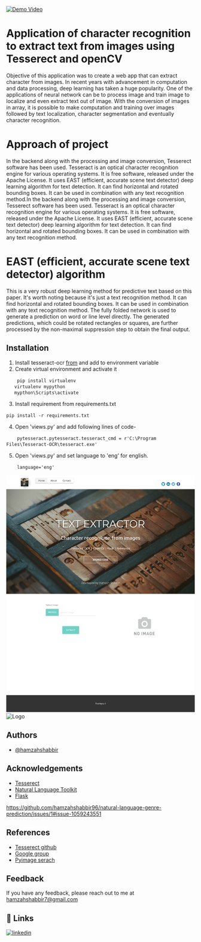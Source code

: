 

[![Demo Video](images/gifmain.gif)](https://youtu.be/OZ6BEFHHsrE)


    
# Application of character recognition to extract text from images using Tesserect and openCV

Objective of this application was to create a web app that can extract character from images. In recent years with advancement in computation and data processing, deep learning has taken a huge popularity. One of the applications of neural network can be to process image and train image to localize and even extract text out of image. With the conversion of images in array, it is possible to make computation and training over images followed by text localization, character segmentation and eventually character recognition.

# Approach of project
In the backend along with the processing and image conversion, Tesserect software has been used. Tesseract is an optical character recognition engine for various operating systems. It is free software, released under the Apache License. It uses EAST (efficient, accurate scene text detector) deep learning algorithm for text detection. It can find horizontal and rotated bounding boxes. It can be used in combination with any text recognition method.In the backend along with the processing and image conversion, Tesserect software has been used. Tesseract is an optical character recognition engine for various operating systems. It is free software, released under the Apache License. It uses EAST (efficient, accurate scene text detector) deep learning algorithm for text detection. It can find horizontal and rotated bounding boxes. It can be used in combination with any text recognition method. 

# EAST (efficient, accurate scene text detector) algorithm
This is a very robust deep learning method for predictive text based on this paper. It's worth noting because it's just a text recognition method. It can find horizontal and rotated bounding boxes. It can be used in combination with any text recognition method. The fully folded network is used to generate a prediction on word or line level directly. The generated predictions, which could be rotated rectangles or squares, are further processed by the non-maximal suppression step to obtain the final output.

## Installation

1.	Install tesseract-ocr [from](https://github.com/tesseract-ocr/tessdoc) and add to environment variable 
2.	Create virtual environment and activate it

```
    pip install virtualenv
   virtualenv mypython
   mypthon\Scripts\activate

```
3. Install requirement from requirements.txt
```
pip install -r requirements.txt

```
4. Open 'views.py' and add following lines of code-
```
    pytesseract.pytesseract.tesseract_cmd = r'C:\Program Files\Tesseract-OCR\tesseract.exe'

```
5. Open 'views.py' and set language to 'eng' for english.
```
    language='eng'

```

![Logo](images/1.png)
![Logo](images/2.png)
## Authors

- [@hamzahshabbir](https://www.linkedin.com/in/hamzah-shabbir-108765a5/)

  
## Acknowledgements

 - [Tesserect](https://github.com/tesseract-ocr/tesseract)
 - [Natural Language Toolkit](https://www.nltk.org/)
 - [Flask](https://flask.palletsprojects.com/en/2.0.x/)

  
https://github.com/hamzahshabbir96/natural-language-genre-prediction/issues/1#issue-1059243551

## References

 - [Tesserect github](https://github.com/tesseract-ocr/tesseract)
 - [Google group](https://groups.google.com/g/tesseract-ocr?pli=1/)
 - [Pyimage serach](https://www.pyimagesearch.com/2020/05/25/tesseract-ocr-text-localization-and-detection/)



  
## Feedback

If you have any feedback, please reach out to me at hamzahshabbir7@gmail.com

  
## 🔗 Links
[![linkedin](https://img.shields.io/badge/linkedin-0A66C2?style=for-the-badge&logo=linkedin&logoColor=white)](https://www.linkedin.com/in/hamzah-shabbir-108765a5/)

  


